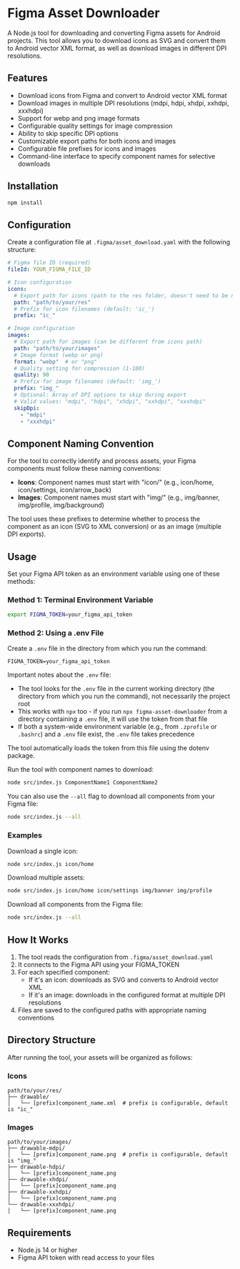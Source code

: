 # Figma Asset Downloader

A Node.js tool for downloading and converting Figma assets for Android projects. This tool allows you to download icons as SVG and convert them to Android vector XML format, as well as download images in different DPI resolutions.

## Features

- Download icons from Figma and convert to Android vector XML format
- Download images in multiple DPI resolutions (mdpi, hdpi, xhdpi, xxhdpi, xxxhdpi)
- Support for webp and png image formats
- Configurable quality settings for image compression
- Ability to skip specific DPI options
- Customizable export paths for both icons and images
- Configurable file prefixes for icons and images
- Command-line interface to specify component names for selective downloads

## Installation

```bash
npm install
```

## Configuration

Create a configuration file at `.figma/asset_download.yaml` with the following structure:

```yaml
# Figma file ID (required)
fileId: YOUR_FIGMA_FILE_ID

# Icon configuration
icons:
  # Export path for icons (path to the res folder, doesn't need to be named "res")
  path: "path/to/your/res"
  # Prefix for icon filenames (default: 'ic_')
  prefix: "ic_"

# Image configuration
images:
  # Export path for images (can be different from icons path)
  path: "path/to/your/images"
  # Image format (webp or png)
  format: "webp"  # or "png"
  # Quality setting for compression (1-100)
  quality: 90
  # Prefix for image filenames (default: 'img_')
  prefix: "img_"
  # Optional: Array of DPI options to skip during export
  # Valid values: "mdpi", "hdpi", "xhdpi", "xxhdpi", "xxxhdpi"
  skipDpi:
    - "mdpi"
    - "xxxhdpi"
```

## Component Naming Convention

For the tool to correctly identify and process assets, your Figma components must follow these naming conventions:

- **Icons**: Component names must start with "icon/" (e.g., icon/home, icon/settings, icon/arrow_back)
- **Images**: Component names must start with "img/" (e.g., img/banner, img/profile, img/background)

The tool uses these prefixes to determine whether to process the component as an icon (SVG to XML conversion) or as an image (multiple DPI exports).

## Usage

Set your Figma API token as an environment variable using one of these methods:

### Method 1: Terminal Environment Variable

```bash
export FIGMA_TOKEN=your_figma_api_token
```

### Method 2: Using a .env File

Create a `.env` file in the directory from which you run the command:

```
FIGMA_TOKEN=your_figma_api_token
```

Important notes about the `.env` file:

- The tool looks for the `.env` file in the current working directory (the directory from which you run the command), not necessarily the project root
- This works with `npx` too - if you run `npx figma-asset-downloader` from a directory containing a `.env` file, it will use the token from that file
- If both a system-wide environment variable (e.g., from `.zprofile` or `.bashrc`) and a `.env` file exist, the `.env` file takes precedence

The tool automatically loads the token from this file using the dotenv package.

Run the tool with component names to download:

```bash
node src/index.js ComponentName1 ComponentName2
```

You can also use the `--all` flag to download all components from your Figma file:

```bash
node src/index.js --all
```

### Examples

Download a single icon:

```bash
node src/index.js icon/home
```

Download multiple assets:

```bash
node src/index.js icon/home icon/settings img/banner img/profile
```

Download all components from the Figma file:

```bash
node src/index.js --all
```

## How It Works

1. The tool reads the configuration from `.figma/asset_download.yaml`
2. It connects to the Figma API using your FIGMA_TOKEN
3. For each specified component:
   - If it's an icon: downloads as SVG and converts to Android vector XML
   - If it's an image: downloads in the configured format at multiple DPI resolutions
4. Files are saved to the configured paths with appropriate naming conventions

## Directory Structure

After running the tool, your assets will be organized as follows:

### Icons
```
path/to/your/res/
├── drawable/
│   └── [prefix]component_name.xml  # prefix is configurable, default is "ic_"
```

### Images
```
path/to/your/images/
├── drawable-mdpi/
│   └── [prefix]component_name.png  # prefix is configurable, default is "img_"
├── drawable-hdpi/
│   └── [prefix]component_name.png
├── drawable-xhdpi/
│   └── [prefix]component_name.png
├── drawable-xxhdpi/
│   └── [prefix]component_name.png
└── drawable-xxxhdpi/
│   └── [prefix]component_name.png
```

## Requirements

- Node.js 14 or higher
- Figma API token with read access to your files
